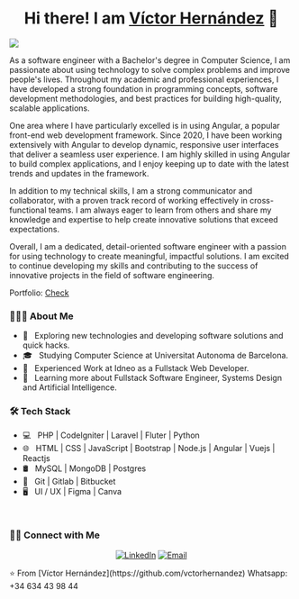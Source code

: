<div align="center">
<h1 align="center">Hi there! I am <a href="https://aristi.dev">Víctor Hernández</a> 👋</h1>
</div>
<img src="https://i.imgur.com/weNbhGZ.png">
<p> 
As a software engineer with a Bachelor's degree in Computer Science, I am passionate about using technology to solve complex problems and improve people's lives. Throughout my academic and professional experiences, I have developed a strong foundation in programming concepts, software development methodologies, and best practices for building high-quality, scalable applications.

One area where I have particularly excelled is in using Angular, a popular front-end web development framework. Since 2020, I have been working extensively with Angular to develop dynamic, responsive user interfaces that deliver a seamless user experience. I am highly skilled in using Angular to build complex applications, and I enjoy keeping up to date with the latest trends and updates in the framework.

In addition to my technical skills, I am a strong communicator and collaborator, with a proven track record of working effectively in cross-functional teams. I am always eager to learn from others and share my knowledge and expertise to help create innovative solutions that exceed expectations.

Overall, I am a dedicated, detail-oriented software engineer with a passion for using technology to create meaningful, impactful solutions. I am excited to continue developing my skills and contributing to the success of innovative projects in the field of software engineering.
</p>
Portfolio: 
<a target="_blank" href="http://infodigital.es/portfolio">Check</a>

<h3> 👨🏻‍💻 About Me </h3>

- 🤔 &nbsp; Exploring new technologies and developing software solutions and quick hacks.
- 🎓 &nbsp; Studying Computer Science at Universitat Autonoma de Barcelona.
- 💼 &nbsp; Experienced Work at Idneo as a Fullstack Web Developer.
- 🌱 &nbsp; Learning more about Fullstack Software Engineer, Systems Design and Artificial Intelligence.

<h3>🛠 Tech Stack</h3>

- 💻 &nbsp; PHP | CodeIgniter | Laravel | Fluter | Python
- 🌐 &nbsp; HTML | CSS | JavaScript | Bootstrap | Node.js | Angular | Vuejs | Reactjs
- 🛢 &nbsp; MySQL | MongoDB | Postgres
- 🔧 &nbsp; Git | Gitlab | Bitbucket
- 🖥 &nbsp; UI / UX | Figma | Canva 

<br/>

<h3> 🤝🏻 Connect with Me </h3>

<p align="center">
<a href="https://www.linkedin.com/in/angga-lesmana-19466a190/"><img alt="LinkedIn" src="https://img.shields.io/badge/LinkedIn-Angga%20Lesmana%20github-blue?style=flat-square&logo=linkedin"></a>
<a href="mailto:hernandezgarridovictor@gmail.com"><img alt="Email" src="https://img.shields.io/badge/Email-hernandezgarridovictor@gmail.com-blue?style=flat-square&logo=gmail"></a>
</p>
⭐️ From [Víctor Hernández](https://github.com/vctorhernandez)
Whatsapp: +34 634 43 98 44
